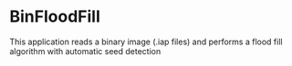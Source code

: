 # BinFloodFill
This application reads a binary image (.iap files) and performs a flood fill algorithm with automatic seed detection
